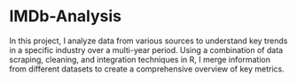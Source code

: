 # IMDb-Analysis
In this project, I analyze data from various sources to understand key trends in a specific industry over a multi-year period. Using a combination of data scraping, cleaning, and integration techniques in R, I merge information from different datasets to create a comprehensive overview of key metrics. 
